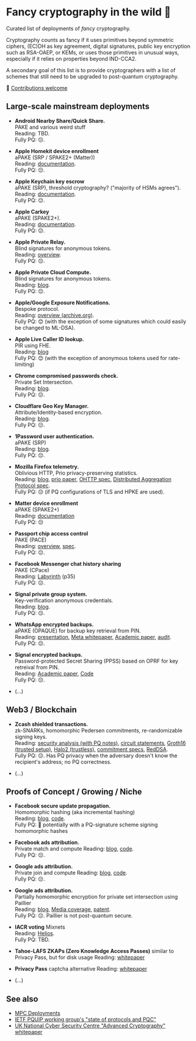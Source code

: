 # Fancy cryptography in the wild 🎩

Curated list of deployments of *fancy* cryptography.

Cryptography counts as fancy if it uses primitives beyond symmetric ciphers,
(EC)DH as key agreement, digital signatures, public key encryption such as
RSA-OAEP, or KEMs, or uses those
primitives in unusual ways, especially if it relies on properties beyond IND-CCA2.

A secondary goal of this list is to provide cryptographers with a list
of schemes that still need to be upgraded to post-quantum cryptography.

💫  [Contributions welcome](https://github.com/fancy-cryptography/fancy-cryptography/edit/main/README.md)

## Large-scale mainstream deployments

* **Android Nearby Share/Quick Share.**  
  PAKE and various weird stuff  
  Reading: TBD.  
  Fully PQ: 😔.

* **Apple Homekit device enrollment**  
  aPAKE (SRP / SPAKE2+ (Matter))  
  Reading: [documentation](https://support.apple.com/nl-nl/guide/security/sec3a881ccb1/web).  
  Fully PQ: 😔.

* **Apple Keychain key escrow**  
  aPAKE (SRP), threshold cryptography? ("majority of HSMs agrees").  
  Reading: [documentation](https://support.apple.com/nl-nl/guide/security/sec3e341e75d/web).  
  Fully PQ: 😔.

* **Apple Carkey**  
  aPAKE (SPAKE2+).  
  Reading: [documentation](https://support.apple.com/nl-nl/guide/security/secf64471c16/web).  
  Fully PQ: 😔.

* **Apple Private Relay.**  
  Blind signatures for anonymous tokens.  
  Reading: [overview](https://www.apple.com/icloud/docs/iCloud_Private_Relay_Overview_Dec2021.pdf).  
  Fully PQ: 😔.

* **Apple Private Cloud Compute.**  
  Blind signatures for anonymous tokens.  
  Reading: [blog](https://security.apple.com/blog/private-cloud-compute/).  
  Fully PQ: 😔.

* **Apple/Google Exposure Notifications.**  
  Bespoke protocol.  
  Reading: [overview (archive.org)](https://web.archive.org/web/20240709100147/https://www.google.com/covid19/exposurenotifications/).  
  Fully PQ: 😊 (with the exception of some signatures which could easily be changed to ML-DSA).

* **Apple Live Caller ID lookup.**  
  PIR using FHE.  
  Reading: [blog](https://www.swift.org/blog/announcing-swift-homomorphic-encryption/)  
  Fully PQ: 😊 (with the exception of anonymous tokens used for rate-limiting)

* **Chrome compromised passwords check.**  
  Private Set Intersection.  
  Reading: [blog](https://security.googleblog.com/2019/12/better-password-protections-in-chrome.html).  
  Fully PQ: 😔.

* **Cloudflare Geo Key Manager.**  
  Attribute/Identity-based encryption.  
  Reading: [blog](https://blog.cloudflare.com/inside-geo-key-manager-v2/).  
  Fully PQ: 😔.

* **1Password user authentication.**  
  aPAKE (SRP)  
  Reading: [blog](https://blog.1password.com/developers-how-we-use-srp-and-you-can-too/).  
  Fully PQ: 😔.

* **Mozilla Firefox telemetry.**  
  Oblivious HTTP, Prio privacy-preserving statistics.  
  Reading: [blog](https://blog.mozilla.org/en/products/firefox/partnership-ohttp-prio/),
           [prio paper](https://www.usenix.org/conference/nsdi17/technical-sessions/presentation/corrigan-gibbs),
           [OHTTP spec](https://datatracker.ietf.org/doc/html/rfc9458),
           [Distributed Aggregation Protocol spec](https://datatracker.ietf.org/doc/draft-ietf-ppm-dap/).  
  Fully PQ: 😔 (if PQ configurations of TLS and HPKE are used).

* **Matter device enrollment**  
  aPAKE (SPAKE2+)  
  Reading: [documentation](https://docs.silabs.com/matter/2.2.0/matter-fundamentals-security/)  
  Fully PQ: 😔

* **Passport chip access control**  
  PAKE (PACE)  
  Reading: [overview](https://www.icao.int/Security/FAL/PKD/BVRT/Pages/Document-readers.aspx), [spec](https://www.icao.int/publications/documents/9303_p10_cons_en.pdf).  
  Fully PQ: 😔.

* **Facebook Messenger chat history sharing**  
  PAKE (CPace)  
  Reading: [Labyrinth](https://engineering.fb.com/wp-content/uploads/2023/12/TheLabyrinthEncryptedMessageStorageProtocol_12-6-2023.pdf) (p35)  
  Fully PQ: 😔.

* **Signal private group system.**  
  Key-verification anonymous credentials.  
  Reading: [blog](https://signal.org/blog/signal-private-group-system/).  
  Fully PQ: 😔.

* **WhatsApp encrypted backups.**  
  aPAKE (OPAQUE) for backup key retrieval from PIN.  
  Reading: [presentation](https://iacr.org/submit/files/slides/2023/rwc/rwc2023/IT_2/slides.pdf),
           [Meta whitepaper](https://scontent-lhr8-1.xx.fbcdn.net/v/t39.8562-6/241394876_546674233234181_8907137889500301879_n.pdf?_nc_cat=108&ccb=1-7&_nc_sid=e280be&_nc_ohc=W2f98GDJW1MQ7kNvgEi9dJ0&_nc_ht=scontent-lhr8-1.xx&oh=00_AYC2S2KAHkBXa60RvLU1sOfP5Y_rCNgj_LOzHpSZ7RwStw&oe=666E0A26),
            [Academic paper](https://eprint.iacr.org/2023/843),
           [audit](https://research.nccgroup.com/wp-content/uploads/2021/10/NCC_Group_WhatsApp_E001000M_Report_2021-10-27_v1.2.pdf).  
  Fully PQ: 😔.

* **Signal encrypted backups.**  
  Password-protected Secret Sharing (PPSS) based on OPRF for key retreival from PIN.  
  Reading: [Academic paper](https://eprint.iacr.org/2024/887.pdf),
           [Code](https://github.com/signalapp/SecureValueRecovery2)  
  Fully PQ: 😔.  

* (...)

## Web3 / Blockchain

* **Zcash shielded transactions.**  
  zk-SNARKs, homomorphic Pedersen commitments, re-randomizable signing keys.  
  Reading: [security analysis (with PQ notes)](https://github.com/daira/zcash-security),
           [circuit statements](https://zips.z.cash/protocol/protocol.pdf#snarkstatements),
           [Groth16 (trusted setup)](https://eprint.iacr.org/2016/260),
           [Halo2 (trustless)](https://zcash.github.io/halo2/design/protocol.html),
           [commitment specs](https://zips.z.cash/protocol/protocol.pdf#concretehomomorphiccommit),
           [RedDSA](https://zips.z.cash/protocol/protocol.pdf#concretereddsa).  
  Fully PQ: 😔. Has PQ privacy when the adversary doesn't know the recipient's address; no PQ correctness.

* (...)
  
## Proofs of Concept / Growing / Niche

* **Facebook secure update propagation.**  
  Homomorphic hashing (aka incremental hashing)  
  Reading:  [blog](https://engineering.fb.com/2019/03/01/security/homomorphic-hashing/), [code](https://github.com/facebook/folly/blob/main/folly/crypto/LtHash.cpp).  
  Fully PQ:  🤨 potentially with a PQ-signature scheme signing homomorphic hashes

* **Facebook ads attribution.**  
  Private match and compute
  Reading: [blog](https://engineering.fb.com/2020/07/10/open-source/private-matching/), [code](https://github.com/facebookresearch/Private-ID).  
  Fully PQ: 😔.

* **Google ads attribution.**  
  Private join and compute
  Reading: [blog](https://security.googleblog.com/2019/06/helping-organizations-do-more-without-collecting-more-data.html), [code](https://github.com/google/private-join-and-compute).  
  Fully PQ: 😔.

* **Google ads attribution.**  
  Partially homomorphic encryption for private set intersection using Paillier  
  Reading:  [blog](https://bristolcrypto.blogspot.com/2017/01/rwc-2017-secure-mpc-at-google.html), [Media coverage](https://www.theverge.com/2018/8/30/17801880/google-mastercard-data-online-ads-offline-purchase-history-privacy), [patent](https://research.google/pubs/private-intersection-sum-protocols-with-applications-to-attributing-aggregate-ad-conversions/).  
  Fully PQ:  😔. Paillier is not post-quantum secure.
 
* **IACR voting**
  Mixnets  
  Reading:  [Helios](https://www.usenix.org/legacy/events/sec08/tech/full_papers/adida/adida.pdf).  
  Fully PQ:  TBD.
* **Tahoe-LAFS ZKAPs (Zero Knowledge Access Passes)**
  similar to Privacy Pass, but for disk usage
  Reading: [whitepaper](https://leastauthority.com/product-development/zkaps/)
* **Privacy Pass**
  captcha alternative
  Reading: [whitepaper](https://www.petsymposium.org/2018/files/papers/issue3/popets-2018-0026.pdf)

* (...)

## See also

* [MPC Deployments](https://mpc.cs.berkeley.edu/)
* [IETF PQUIP working group's "state of protocols and PQC"](https://github.com/ietf-wg-pquip/state-of-protocols-and-pqc)
* [UK National Cyber Security Centre "Advanced Cryptography" whitepaper](https://www.ncsc.gov.uk/whitepaper/advanced-cryptography)
